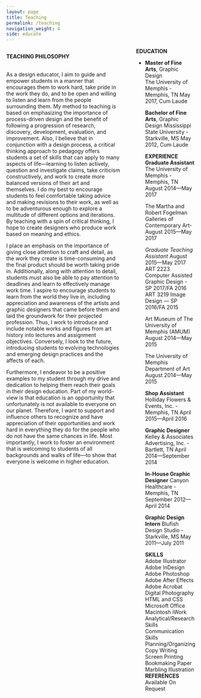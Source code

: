 ```yaml
---
layout: page
title: Teaching
permalink: /teaching
navigation_weight: 4
side: educate
---
```



<div class="columns">
<div class="left-column">
<p>
<div class="teaching-header"><b>TEACHING PHILOSOPHY</b></div><br>

As a design educator, I aim to guide and empower students in a manner that encourages them to work hard, take pride in the work they do, and to be open and willing to listen and learn from the people surrounding them. My method to teaching is based on emphasizing the importance of process-driven design and the benefit of following a progression of research, discovery, development, evaluation, and improvement. Also, I believe that in conjunction with a design process, a critical thinking approach to pedagogy offers students a set of skills that can apply to many aspects of life—learning to listen actively, question and investigate claims, take criticism constructively, and work to create more balanced versions of their art and themselves. I do my best to encourage students to feel comfortable taking advice and making revisions to their work, as well as to be adventurous enough to explore a multitude of different options and iterations. By teaching with a spin of critical thinking, I hope to create designers who produce work based on meaning and ethics.  

I place an emphasis on the importance of giving close attention to craft and detail, as the work they create is time-consuming and the final product should be worth taking pride in. Additionally, along with attention to detail, students must also be able to pay attention to deadlines and learn to effectively manage work time. I aspire to encourage students to learn from the world they live in, including appreciation and awareness of the artists and graphic designers that came before them and laid the groundwork for their projected profession. Thus, I work to introduce and include notable works and figures from art history into lectures and assignment objectives. Conversely, I look to the future, introducing students to evolving technologies and emerging design practices and the affects of each.

Furthermore, I endeavor to be a positive examples to my student through my drive and dedication to helping them reach their goals in their design education. Part of my world-view is that education is an opportunity that unfortunately is not available to everyone on our planet. Therefore, I want to support and influence others to recognize and have appreciation of their opportunities and work hard in everything they do for the people who do not have the same chances in life. Most importantly, I work to foster an environment that is welcoming to students of all backgrounds and walks of life—to show that everyone is welcome in higher education.
</p>
</div>

<p>
<div class="right-column">
<div class="teaching-header"><b>EDUCATION</b></div>
<ul>
<li><b>Master of Fine Arts</b>, Graphic Design</li>
The University of Memphis - Memphis, TN
May 2017, Cum Laude

<b>Bachelor of Fine Arts</b>, Graphic Design
Mississippi State University - Starkville, MS
May 2012, Cum Laude

<div class="teaching-header"><b>EXPERIENCE</b></div>
<b>Graduate Assistant</b>
The University of Memphis - Memphis, TN
August 2014—May 2017

The Martha and Robert Fogelman Galleries of Contemporary Art­
August 2015—May 2017

<i>Graduate Teaching Assistant</i>
August 2015—May 2017
ART 2223 Computer Assisted Graphic Design - SP 2017/FA 2016
ART 3219 Image Design — SP 2016/FA 2015

Art Museum of The University of Memphis (AMUM)
August 2014—May 2015

The University of Memphis Department of Art
August 2014—May 2015

<b>Shop Assistant</b>
Holliday Flowers & Events, Inc. - Memphis, TN
April 2015—April 2016

<b>Graphic Designer</b>
Kelley & Associates Advertising, Inc. - Bartlett, TN
April 2014—September 2014

<b>In-House Graphic Designer</b>
Canyon Healthcare - Memphis, TN
September 2012—April 2014

<b>Graphic Design Intern</b>
Blufish Design Studio - Starkville, MS
May 2011—July 2011

<div class="teaching-header"><b>SKILLS</b></div>
Adobe Illustrator
Adobe InDesign
Adobe Photoshop
Adobe After Effects
Adobe Acrobat
Digital Photography
HTML and CSS
Microsoft Office
Macintosh iWork
Analytical/Research Skills
Communication Skills
Planning/Organizing
Copy Writing
Screen Printing
Bookmaking
Paper Marbling
Illustration

<div class="teaching-header"><b>REFERENCES</b></div>
Available On Request

</p>
</div>
</div>
